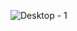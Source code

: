 ![Desktop - 1](https://github.com/SrDouglax/SrDouglax/assets/69745104/04e362d8-6caa-4620-95bb-aad0985f0622)
